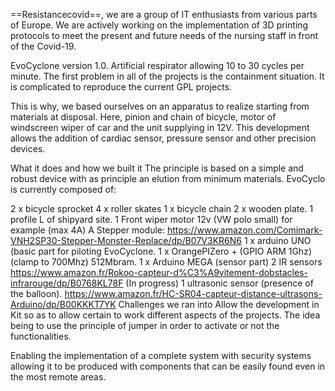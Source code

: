 ==Resistancecovid==, we are a group of IT enthusiasts from various parts of Europe. We are actively working on the implementation of 3D printing protocols to meet the present and future needs of the nursing staff in front of the Covid-19.

EvoCyclone version 1.0. Artificial respirator allowing 10 to 30 cycles per minute. The first problem in all of the projects is the containment situation. It is complicated to reproduce the current GPL projects.

This is why, we based ourselves on an apparatus to realize starting from materials at disposal. Here, pinion and chain of bicycle, motor of windscreen wiper of car and the unit supplying in 12V.
 This development allows the addition of cardiac sensor, pressure sensor and other precision devices.

What it does and how we built it
The principle is based on a simple and robust device with as principle an elution from minimum materials. EvoCyclo is currently composed of:

2 x bicycle sprocket
4 x roller skates
1 x bicycle chain
2 x wooden plate.
1 profile L of shipyard site.
1 Front wiper motor 12v (VW polo small) for example (max 4A)
A Stepper module: https://www.amazon.com/Comimark-VNH2SP30-Stepper-Monster-Replace/dp/B07V3KR6N6
1 x arduino UNO (basic part for piloting EvoCyclone.
1 x OrangePIZero + (GPIO ARM 1Ghz) (clamp to 700Mhz) 512Mbram.
1 x Arduino MEGA (sensor part)
2 IR sensors https://www.amazon.fr/Rokoo-capteur-d%C3%A9vitement-dobstacles-infrarouge/dp/B0768KL78F (In progress)
1 ultrasonic sensor (presence of the balloon). https://www.amazon.fr/HC-SR04-capteur-distance-ultrasons-Arduino/dp/B00KKKT7YK
Challenges we ran into
Allow the development in Kit so as to allow certain to work different aspects of the projects. The idea being to use the principle of jumper in order to activate or not the functionalities.

Enabling the implementation of a complete system with security systems allowing it to be produced with components that can be easily found even in the most remote areas.
